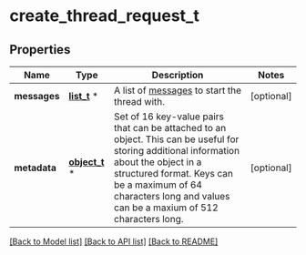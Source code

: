 # create_thread_request_t

## Properties
Name | Type | Description | Notes
------------ | ------------- | ------------- | -------------
**messages** | [**list_t**](create_message_request.md) \* | A list of [messages](/docs/api-reference/messages) to start the thread with. | [optional] 
**metadata** | [**object_t**](.md) \* | Set of 16 key-value pairs that can be attached to an object. This can be useful for storing additional information about the object in a structured format. Keys can be a maximum of 64 characters long and values can be a maxium of 512 characters long.  | [optional] 

[[Back to Model list]](../README.md#documentation-for-models) [[Back to API list]](../README.md#documentation-for-api-endpoints) [[Back to README]](../README.md)


